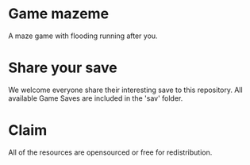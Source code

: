 # Game mazeme
A maze game with flooding running after you.

# Share your save
We welcome everyone share their interesting save to this repository. All available Game Saves are included in the 'sav' folder.

# Claim
All of the resources are opensourced or free for redistribution.
